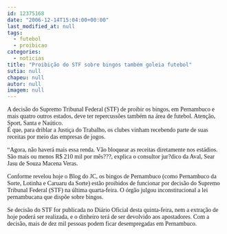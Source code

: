 ```yaml
---
id: 12375168
date: "2006-12-14T15:04:00+00:00"
last_modified_at: null
tags:
  - futebol
  - proibicao
categories:
  - noticias
title: "Proibição do STF sobre bingos também goleia futebol"
sutia: null
chapeu: null
autor: null
imagem: null
---
```

<p><P><FONT face=Verdana>A decisão do Supremo Tribunal Federal (STF) de proibir os bingos, em Pernambuco e mais quatro outros estados, deve ter repercussões também na área de futebol. Atenção, Sport, Santa e Naútico.<BR>É que, para driblar a Justiça do Trabalho, os clubes vinham recebendo parte de suas receitas por meio das empresas de jogos. </FONT></P></p>
<p><P><FONT face=Verdana>“Agora, não haverá mais essa renda. Vão bloquear as receitas diretamente nos estádios. São mais ou menos R$ 210 mil por mês???, explica o consultor jur?dico da Aval, Sear Jasu de Souza Macena Veras.<BR></FONT></P></p>
<p><P><FONT face=Verdana>Conforme revelou hoje o Blog do JC, os bingos de Pernambuco (como Pernambuco da Sorte, Lotinha e Caruaru da Sorte) estão proibidos de funcionar por decisão do Supremo Tribunal Federal (STF) na última quarta-feira. O órgão julgou inconstitucional a lei pernambucana que dispõe sobre bingos. </FONT></P></p>
<p><P><FONT face=Verdana>Se decisão do STF for publicada no Diário Oficial desta quinta-feira, nem a extração de hoje poderá ser realizada, e o dinheiro terá de ser devolvido aos apostadores. Com a decisão, mais de dez mil pessoas podem ficar desempregadas em Pernambuco.</FONT></P> </p>

